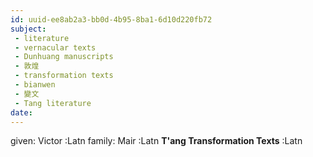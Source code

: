```yaml
---
id: uuid-ee8ab2a3-bb0d-4b95-8ba1-6d10d220fb72
subject: 
 - literature
 - vernacular texts
 - Dunhuang manuscripts
 - 敦煌
 - transformation texts
 - bianwen
 - 變文
 - Tang literature
date: 
---
```


given: Victor :Latn
family: Mair :Latn
**T'ang Transformation Texts** :Latn